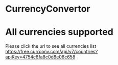 # CurrencyConvertor




# All currencies supported
Please click the url to see all currencies list
https://free.currconv.com/api/v7/countries?apiKey=4754c8fa8c0d8e08c658
